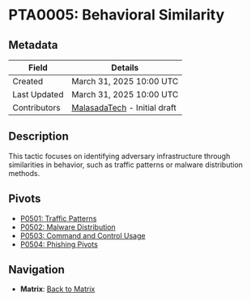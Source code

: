 # PTA0005: Behavioral Similarity

## Metadata
| Field          | Details                                      |
|----------------|----------------------------------------------|
| Created        | March 31, 2025 10:00 UTC                    |
| Last Updated   | March 31, 2025 10:00 UTC                    |
| Contributors   | [MalasadaTech](../../contributors.md#malasadatech) - Initial draft |

## Description
This tactic focuses on identifying adversary infrastructure through similarities in behavior, such as traffic patterns or malware distribution methods.

## Pivots
- [P0501: Traffic Patterns](../../pivots/P0501.md)
- [P0502: Malware Distribution](../../pivots/P0502.md)
- [P0503: Command and Control Usage](../../pivots/P0503.md)
- [P0504: Phishing Pivots](../../pivots/P0504.md)

## Navigation
- **Matrix**: [Back to Matrix](../../matrix.md)
